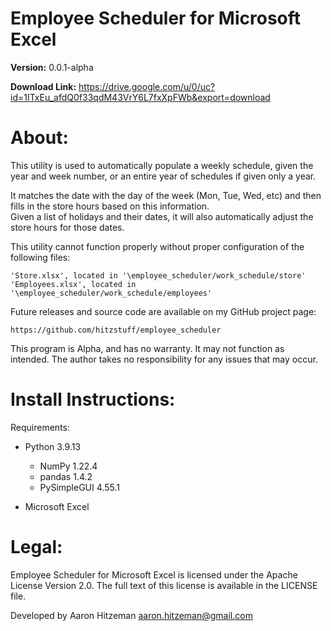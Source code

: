 # Employee Scheduler for Microsoft Excel
**Version:** 0.0.1-alpha

**Download Link:** https://drive.google.com/u/0/uc?id=1ITxEu_afdQ0f33qdM43VrY6L7fxXpFWb&export=download

# About:
This utility is used to automatically populate a weekly schedule, given the year and week number, or an entire year of schedules if given only a year.

It matches the date with the day of the week (Mon, Tue, Wed, etc) and then fills in the store hours based on this information.  
Given a list of holidays and their dates, it will also automatically adjust the store hours for those dates.

This utility cannot function properly without proper configuration of the following files:

	'Store.xlsx', located in '\employee_scheduler/work_schedule/store'
	'Employees.xlsx', located in '\employee_scheduler/work_schedule/employees'

Future releases and source code are available on my GitHub project page:

	https://github.com/hitzstuff/employee_scheduler

This program is Alpha, and has no warranty.  It may not function as intended.
The author takes no responsibility for any issues that may occur.

# Install Instructions:
Requirements:

- Python 3.9.13
  * NumPy 1.22.4
  * pandas 1.4.2
  * PySimpleGUI 4.55.1
	
- Microsoft Excel

# Legal:
Employee Scheduler for Microsoft Excel is licensed under the Apache License Version 2.0. The full text of this license is available in the LICENSE file.

Developed by Aaron Hitzeman <aaron.hitzeman@gmail.com>
